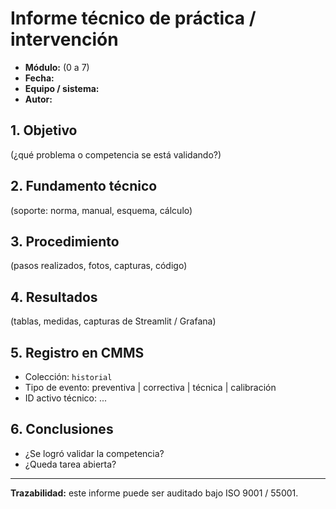 # Informe técnico de práctica / intervención

- **Módulo:** (0 a 7)
- **Fecha:**
- **Equipo / sistema:**
- **Autor:**

## 1. Objetivo
(¿qué problema o competencia se está validando?)

## 2. Fundamento técnico
(soporte: norma, manual, esquema, cálculo)

## 3. Procedimiento
(pasos realizados, fotos, capturas, código)

## 4. Resultados
(tablas, medidas, capturas de Streamlit / Grafana)

## 5. Registro en CMMS
- Colección: `historial`
- Tipo de evento: preventiva | correctiva | técnica | calibración
- ID activo técnico: ...

## 6. Conclusiones
- ¿Se logró validar la competencia?
- ¿Queda tarea abierta?

---
**Trazabilidad:** este informe puede ser auditado bajo ISO 9001 / 55001.
